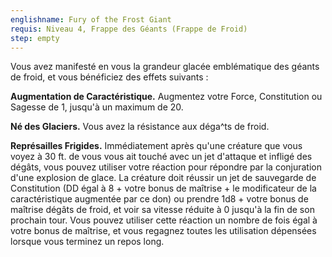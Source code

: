 ```yaml
---
englishname: Fury of the Frost Giant
requis: Niveau 4, Frappe des Géants (Frappe de Froid)
step: empty
---
```

Vous avez manifesté en vous la grandeur glacée emblématique des géants de froid, et vous bénéficiez des effets suivants : 

**Augmentation de Caractéristique.** Augmentez votre Force, Constitution ou Sagesse de 1, jusqu'à un maximum de 20.

**Né des Glaciers.** Vous avez la résistance aux déga^ts de froid.

**Représailles Frigides.** Immédiatement après qu'une créature que vous voyez à 30 ft. de vous vous ait touché avec un jet d'attaque et infligé des dégâts, vous pouvez utiliser votre réaction pour répondre par la conjuration d'une explosion de glace. La créature doit réussir un jet de sauvegarde de Constitution (DD égal à 8 + votre bonus de maîtrise + le modificateur de la caractéristique augmentée par ce don) ou prendre 1d8 + votre bonus de maîtrise dégâts de froid, et voir sa vitesse réduite à 0 jusqu'à la fin de son prochain tour. Vous pouvez utiliser cette réaction un nombre de fois égal à votre bonus de maîtrise, et vous regagnez toutes les utilisation dépensées lorsque vous terminez un repos long.
